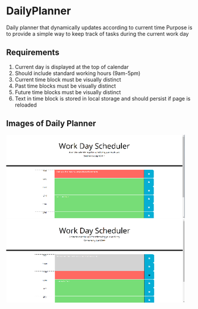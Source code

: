 # DailyPlanner
Daily planner that dynamically updates according to current time
Purpose is to provide a simple way to keep track of tasks during the current work day

## Requirements
 1. Current day is displayed at the top of calendar
 2. Should include standard working hours (9am-5pm)
 3. Current time block must be visually distinct
 4. Past time blocks must be visually distinct
 5. Future time blocks must be visually distinct
 6. Text in time block is stored in local storage and should persist if page is reloaded


## Images of Daily Planner <br />

![](ImagesofPlanner/Planner1new.png)
![](ImagesofPlanner/Planner2new.png)

